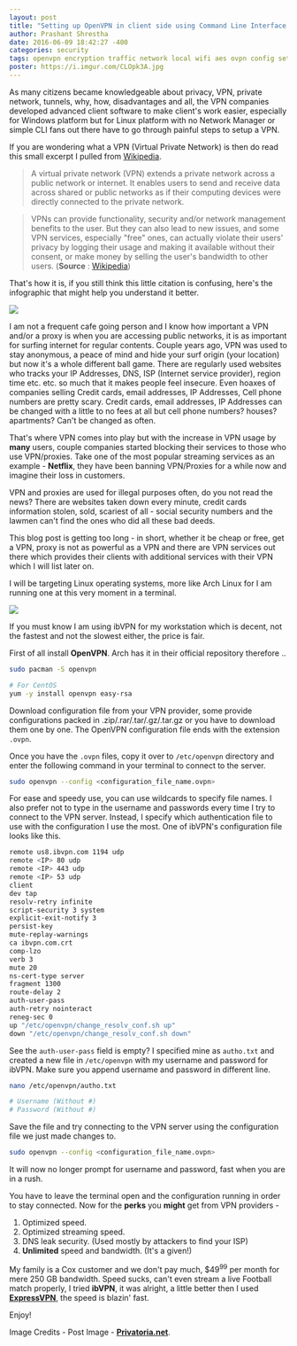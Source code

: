 ```yaml
---
layout: post
title: "Setting up OpenVPN in client side using Command Line Interface (CLI) in Linux."
author: Prashant Shrestha
date: 2016-06-09 18:42:27 -400
categories: security
tags: openvpn encryption traffic network local wifi aes ovpn config setup security
poster: https://i.imgur.com/CLOpk3A.jpg
---
```


As many citizens became knowledgeable about privacy, VPN, private network, tunnels, why, how, disadvantages and all, the VPN companies developed advanced client software to make client's work easier, especially for Windows platform but for Linux platform with no Network Manager or simple CLI fans out there have to go through painful steps to setup a VPN.

If you are wondering what a VPN (Virtual Private Network) is then do read this small excerpt I pulled from [Wikipedia](https://en.wikipedia.org/wiki/Virtual_private_network).
<!--excerpt-->
> A virtual private network (VPN) extends a private network across a public network or internet. It enables users to send and receive data across shared or public networks as if their computing devices were directly connected to the private network.

>VPNs can provide functionality, security and/or network management benefits to the user. But they can also lead to new issues, and some VPN services, especially "free" ones, can actually violate their users' privacy by logging their usage and making it available without their consent, or make money by selling the user's bandwidth to other users. (**Source** : [Wikipedia](https://en.wikipedia.org/wiki/Virtual_private_network))

That's how it is, if you still think this little citation is confusing, here's the infographic that might help you understand it better.

[![](https://i.imgur.com/xCXmz2U.png)](https://i.imgur.com/xCXmz2U.png)

I am not a frequent cafe going person and I know how important a VPN and/or a proxy is when you are accessing public networks, it is as important for surfing internet for regular contents. Couple years ago, VPN was used to stay anonymous, a peace of mind and hide your surf origin (your location) but now it's a whole different ball game. There are regularly used websites who tracks your IP Addresses, DNS, ISP (Internet service provider), region time etc. etc. so much that it makes people feel insecure. Even hoaxes of companies selling Credit cards, email addresses, IP Addresses, Cell phone numbers are pretty scary. Credit cards, email addresses, IP Addresses can be changed with a little to no fees at all but cell phone numbers? houses? apartments? Can't be changed as often.

That's where VPN comes into play but with the increase in VPN usage by **many** users, couple companies started blocking their services to those who use VPN/proxies. Take one of the most popular streaming services as an example - **Netflix**, they have been banning VPN/Proxies for a while now and imagine their loss in customers.

VPN and proxies are used for illegal purposes often, do you not read the news? There are websites taken down every minute, credit cards information stolen, sold, scariest of all - social security numbers and the lawmen can't find the ones who did all these bad deeds.

This blog post is getting too long - in short, whether it be cheap or free, get a VPN, proxy is not as powerful as a VPN and there are VPN services out there which provides their clients with additional services with their VPN which I will list later on.

I will be targeting Linux operating systems, more like Arch Linux for I am running one at this very moment in a terminal.

[![](https://i.imgur.com/F2Td2gF.png)](https://i.imgur.com/F2Td2gF.png)

If you must know I am using ibVPN for my workstation which is decent, not the fastest and not the slowest either, the price is fair.

First of all install **OpenVPN**. Arch has it in their official repository therefore ..

```bash
sudo pacman -S openvpn

# For CentOS
yum -y install openvpn easy-rsa
```

Download configuration file from your VPN provider, some provide configurations packed in .zip/.rar/.tar/.gz/.tar.gz or you have to download them one by one. The OpenVPN configuration file ends with the extension `.ovpn`.

Once you have the `.ovpn` files, copy it over to `/etc/openvpn` directory and enter the following command in your terminal to connect to the server.

```bash
sudo openvpn --config <configuration_file_name.ovpn>
```

For ease and speedy use, you can use wildcards to specify file names. I also prefer not to type in the username and passwords every time I try to connect to the VPN server. Instead, I specify which authentication file to use with the configuration I use the most. One of ibVPN's configuration file looks like this.

```bash
remote us8.ibvpn.com 1194 udp
remote <IP> 80 udp
remote <IP> 443 udp
remote <IP> 53 udp
client
dev tap
resolv-retry infinite
script-security 3 system
explicit-exit-notify 3
persist-key
mute-replay-warnings
ca ibvpn.com.crt
comp-lzo
verb 3
mute 20
ns-cert-type server
fragment 1300
route-delay 2
auth-user-pass
auth-retry nointeract
reneg-sec 0
up "/etc/openvpn/change_resolv_conf.sh up"
down "/etc/openvpn/change_resolv_conf.sh down"
```

See the `auth-user-pass` field is empty? I specified mine as `autho.txt` and created a new file in `/etc/openvpn` with my username and password for ibVPN. Make sure you append username and password in different line.

```bash
nano /etc/openvpn/autho.txt

# Username (Without #)
# Password (Without #)
```

Save the file and try connecting to the VPN server using the configuration file we just made changes to.

```bash
sudo openvpn --config <configuration_file_name.ovpn>
```

It will now no longer prompt for username and password, fast when you are in a rush.

You have to leave the terminal open and the configuration running in order to stay connected. Now for the **perks** you **might** get from VPN providers -

1. Optimized speed.
2. Optimized streaming speed.
3. DNS leak security. (Used mostly by attackers to find your ISP)
4. **Unlimited** speed and bandwidth. (It's a given!)

My family is a Cox customer and we don't pay much, $49<sup>99</sup> per month for mere 250 GB bandwidth. Speed sucks, can't even stream a live Football match properly, I tried **ibVPN**, it was alright, a little better then I used [**ExpressVPN**](https://www.expressvpn.com/), the speed is blazin' fast.

Enjoy!

Image Credits - Post Image - [**Privatoria.net**](https://privatoria.net/wp-content/uploads/2015/06/vpn-protocols.jpg).